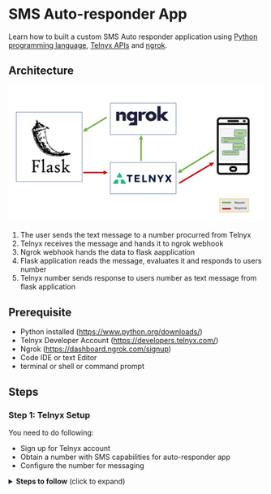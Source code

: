 # SMS Auto-responder App
 Learn how to built a custom SMS Auto responder application using [Python programming language](https://www.python.org/), [Telnyx APIs](https://telnyx.com) and [ngrok](https://ngrok.com/). 

 ## Architecture
 
 <img src='./img/architecture.png' width="1000"/>
 
1. The user sends the text message to a number procurred from Telnyx
1. Telnyx receives the message and hands it to ngrok webhook
1. Ngrok webhook hands the data to flask aapplication
1. Flask application reads the message, evaluates it and responds to users number
1. Telnyx number sends response to users number as text message from flask application

## Prerequisite

 * Python installed (https://www.python.org/downloads/) 
 * Telnyx Developer Account (https://developers.telnyx.com/)
 * Ngrok (https://dashboard.ngrok.com/signup)
 * Code IDE or text Editor
 * terminal or shell or command prompt

 ## Steps

 ### Step 1: Telnyx Setup
 
 You need to do following: 
 - Sign up for Telnyx account 
 - Obtain a number with SMS capabilities for auto-responder app
 - Configure the number for messaging 

 <details>
<summary><strong>Steps to follow</strong> (click to expand)</summary><p>

1. Set up a developer account with Telnyx from https://telnyx.com/sign-up.

2. After creating an account and signing in, you need to [acquire a number](https://portal.telnyx.com/#/app/numbers/search-numbers) for the application. Search for the suitable 'Region' or 'Area Code'. Also make sure that the number supports SMS feature(Very Important!) as it will be used by our application.

3. Next create a [messaging profile](https://portal.telnyx.com/#/app/messaging) and provide a suitable name to it(you do not need to provide any further detail for now).

4. Go to the [numbers](https://portal.telnyx.com/#/app/numbers/my-numbers) management screen and find the number you created previously. Set the number's `Messaging Profile` to the profile you created in the previous step. 

    > You should be able to test the new number from within the Telnyx platform. Go to Step 3 at the [Messaging Learn & Build](https://portal.telnyx.com/#/app/messaging/learn-and-build) page.

5. Go to the [API Keys](https://portal.telnyx.com/#/app/api-keys) management screen and copy the API Key for a future step! If an API Key is not there, then create one!

    > You have created your number, associated with a messaging profile, and obtained your API Key. You are ready to move on to the next major step!

</p></details>


